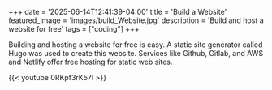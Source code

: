 +++
date = '2025-06-14T12:41:39-04:00'
title = 'Build a Website'
featured_image = 'images/build_Website.jpg'
description = 'Build and host a website for free'
tags = ["coding"]
+++

Building and hosting a website for free is easy. A static site generator called Hugo was used to create this website. Services like Github, Gitlab, and AWS and Netlify offer free hosting for static web sites. 

{{< youtube 0RKpf3rK57I >}}



